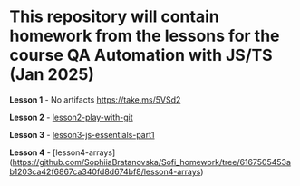 # This repository will contain homework from the lessons for the course QA Automation with JS/TS (Jan 2025)

**Lesson 1** - No artifacts https://take.ms/5VSd2

**Lesson 2** - [lesson2-play-with-git](https://github.com/SophiiaBratanovska/Sofi_homework/tree/master/lesson2-play-with-git)

**Lesson 3** - [lesson3-js-essentials-part1](https://github.com/SophiiaBratanovska/Sofi_homework/tree/master/lesson3-js-essentials-part1) 
 
**Lesson 4** - [lesson4-arrays] (https://github.com/SophiiaBratanovska/Sofi_homework/tree/6167505453ab1203ca42f6867ca340fd8d674bf8/lesson4-arrays)
